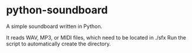 # python-soundboard
A simple soundboard written in Python.

It reads WAV, MP3, or MIDI files, which need to be located in ./sfx
Run the script to automatically create the directory.
